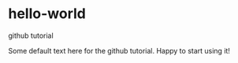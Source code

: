 # hello-world
github tutorial

Some default text here for the github tutorial.  Happy to start using it!
